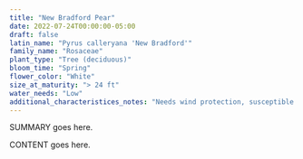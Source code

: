 ```yaml
---
title: "New Bradford Pear"
date: 2022-07-24T00:00:00-05:00
draft: false
latin_name: "Pyrus calleryana 'New Bradford'"
family_name: "Rosaceae"
plant_type: "Tree (deciduous)"
bloom_time: "Spring"
flower_color: "White"
size_at_maturity: "> 24 ft"
water_needs: "Low"
additional_characteristices_notes: "Needs wind protection, susceptible to fireblight."
---
```


SUMMARY goes here.

<!--more-->

CONTENT goes here.